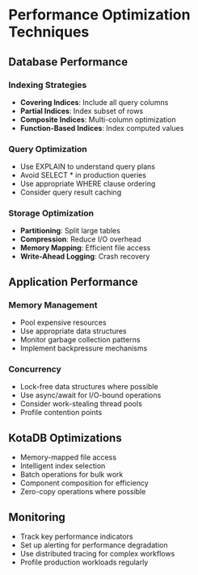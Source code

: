 # Performance Optimization Techniques

## Database Performance

### Indexing Strategies
- **Covering Indices**: Include all query columns
- **Partial Indices**: Index subset of rows
- **Composite Indices**: Multi-column optimization
- **Function-Based Indices**: Index computed values

### Query Optimization
- Use EXPLAIN to understand query plans
- Avoid SELECT * in production queries
- Use appropriate WHERE clause ordering
- Consider query result caching

### Storage Optimization
- **Partitioning**: Split large tables
- **Compression**: Reduce I/O overhead
- **Memory Mapping**: Efficient file access
- **Write-Ahead Logging**: Crash recovery

## Application Performance

### Memory Management
- Pool expensive resources
- Use appropriate data structures
- Monitor garbage collection patterns
- Implement backpressure mechanisms

### Concurrency
- Lock-free data structures where possible
- Use async/await for I/O-bound operations
- Consider work-stealing thread pools
- Profile contention points

## KotaDB Optimizations
- Memory-mapped file access
- Intelligent index selection
- Batch operations for bulk work
- Component composition for efficiency
- Zero-copy operations where possible

## Monitoring
- Track key performance indicators
- Set up alerting for performance degradation
- Use distributed tracing for complex workflows
- Profile production workloads regularly
